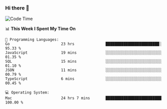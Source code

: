 ### Hi there 👋

<!--
**CrazyCollin/crazycollin** is a ✨ _special_ ✨ repository because its `README.md` (this file) appears on your GitHub profile.

Here are some ideas to get you started:

- 🔭 I’m currently working on ...
- 🌱 I’m currently learning ...
- 👯 I’m looking to collaborate on ...
- 🤔 I’m looking for help with ...
- 💬 Ask me about ...
- 📫 How to reach me: ...
- 😄 Pronouns: ...
- ⚡ Fun fact: ...
-->

<!--START_SECTION:waka-->
![Code Time](http://img.shields.io/badge/Code%20Time-2%2C583%20hrs%2022%20mins-blue)

📊 **This Week I Spent My Time On** 

```text
💬 Programming Languages: 
Go                       23 hrs              ████████████████████████░   95.33 % 
JavaScript               19 mins             ░░░░░░░░░░░░░░░░░░░░░░░░░   01.35 % 
SQL                      15 mins             ░░░░░░░░░░░░░░░░░░░░░░░░░   01.10 % 
JSON                     11 mins             ░░░░░░░░░░░░░░░░░░░░░░░░░   00.79 % 
TypeScript               6 mins              ░░░░░░░░░░░░░░░░░░░░░░░░░   00.45 % 

💻 Operating System: 
Mac                      24 hrs 7 mins       █████████████████████████   100.00 % 
```


<!--END_SECTION:waka-->
